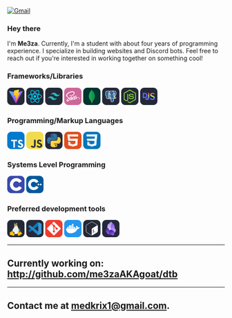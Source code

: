 [![Gmail](https://img.shields.io/badge/Gmail-D14836?style=for-the-badge&logo=gmail&logoColor=white)](mailto:medkrix1@gmail.com)

<h3>Hey there</h3>
I'm <b>Me3za</b>. Currently, I'm a student with about four years of programming experience. I specialize in building websites and Discord bots. Feel free to reach out if you're interested in working together on something cool!
<h3>Frameworks/Libraries</h3>
<div>
<img src="./assets/vite.svg" width=40>
<img src="./assets/react.svg" width=40>
<img src="./assets/tailwind.svg" width=40>
<img src="./assets/sass.svg" width=40>
<img src="./assets/mongodb.svg" width=40>
<img src="./assets/postgres.svg" width=40>
<img src="./assets/node.svg" width=40>
<img src="./assets/discordjs.svg" width=40>
</div>

<h3>Programming/Markup Languages</h3>
<div>
<img src="./assets/typescript.svg" width=40>
<img src="./assets/javascript.svg" width=40>
<img src="./assets/py.svg" width=40>
<img src="./assets/html.svg" width=40>
<img src="./assets/css.svg" width=40>
</div>

<h3>Systems Level Programming</h3>
<div>
<img src="./assets/c.svg" width=40>
<img src="./assets/cpp.svg" width=40>
</div>

<h3>Preferred development tools</h3>
<div>
<img src="./assets/linux.svg" width=40>
<img src="./assets/vscode.svg" width=40>
<img src="./assets/git.svg" width=40>
<img src="./assets/docker.svg" width=40>
<img src="./assets/bash.svg" width=40>
<img src="./assets/obsidian.svg" width=40>
</div>

---

## **Currently working on:** http://github.com/me3zaAKAgoat/dtb

---

## Contact me at medkrix1@gmail.com.

</samp>

